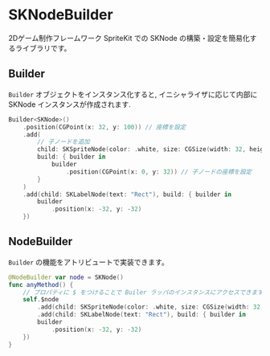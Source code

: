 # SKNodeBuilder

2Dゲーム制作フレームワーク SpriteKit での SKNode の構築・設定を簡易化するライブラリです。

## Builder

`Builder` オブジェクトをインスタンス化すると, イニシャライザに応じて内部に SKNode インスタンスが作成されます.
``` Swift
Builder<SKNode>()
    .position(CGPoint(x: 32, y: 100)) // 座標を設定
    .add(
        // 子ノードを追加
        child: SKSpriteNode(color: .white, size: CGSize(width: 32, height: 32),
        build: { builder in
            builder
                .position(CGPoint(x: 0, y: 32)) // 子ノードの座標を設定
        }
    )
    .add(child: SKLabelNode(text: "Rect"), build: { builder in
        builder
            .position(x: -32, y: -32)
    })
```

## NodeBuilder

`Builder` の機能をアトリビュートで実装できます。
``` Swift
@NodeBuilder var node = SKNode()
func anyMethod() {
    // プロパティに $ をつけることで Builer ラッパのインスタンスにアクセスできます
    self.$node
        .add(child: SKSpriteNode(color: .white, size: CGSize(width: 32, height: 32)))
        .add(child: SKLabelNode(text: "Rect"), build: { builder in
        builder
            .position(x: -32, y: -32)
    })
}
```
